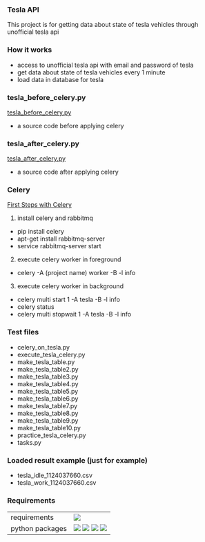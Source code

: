 ### Tesla API
This project is for getting data about state of tesla vehicles through unofficial tesla api

### How it works
- access to unofficial tesla api with email and password of tesla
- get data about state of tesla vehicles every 1 minute
- load data in database for tesla

### tesla_before_celery.py
[tesla_before_celery.py](https://github.com/sanghyupjung/pro_db_tesla/blob/master/tesla_before_celery.py)
- a source code before applying celery

### tesla_after_celery.py
[tesla_after_celery.py](https://github.com/sanghyupjung/pro_db_tesla/blob/master/tesla_after_celery.py)
- a source code after applying celery

### Celery
[First Steps with Celery](http://docs.celeryproject.org/en/latest/getting-started/first-steps-with-celery.html#celerytut-broker)
1. install celery and rabbitmq
* pip install celery
* apt-get install rabbitmq-server
* service rabbitmq-server start
2. execute celery worker in foreground
* celery -A (project name) worker -B -l info
3. execute celery worker in background
* celery multi start 1 -A tesla -B -l info
* celery status
* celery multi stopwait 1 -A tesla -B -l info

### Test files
- celery_on_tesla.py
- execute_tesla_celery.py
- make_tesla_table.py
- make_tesla_table2.py
- make_tesla_table3.py
- make_tesla_table4.py
- make_tesla_table5.py
- make_tesla_table6.py
- make_tesla_table7.py
- make_tesla_table8.py
- make_tesla_table9.py
- make_tesla_table10.py
- practice_tesla_celery.py
- tasks.py

### Loaded result example (just for example)
- tesla_idle_1124037660.csv
- tesla_work_1124037660.csv

### Requirements
<table>
<tr>
  <td>requirements</td>
  <td>
    <img src="https://img.shields.io/badge/python-v3.6.9-brightgreen">
  </td>
</tr>
<tr>
  <td>python packages</td>
  <td>
    <img src="https://img.shields.io/badge/rauth-v0.7.3-orange">
    <img src="https://img.shields.io/badge/pprint-v0.1-orange">
    <img src="https://img.shields.io/badge/peewee-v3.10.0-orange">
    <img src="https://img.shields.io/badge/celery-v4.4.0-orange">
  </td>
</tr>

